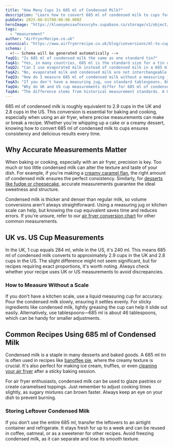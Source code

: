 ```yaml
---
title: "How Many Cups Is 685 ml of Condensed Milk?"
description: "Learn how to convert 685 ml of condensed milk to cups for perfect baking results every time. Includes UK and US measurements."
pubDate: 2025-08-01T00:00:00.000Z
heroImage: "https://klueoymssxwfnxsvcyhv.supabase.co/storage/v1/object/public/Shmucket/how-many-cups-is-685-ml-of-condensed-milk.webp"
tags:
  - "measurement"
author: "AirFryerRecipe.co.uk"
canonical: "https://www.airfryerrecipe.co.uk/blog/conversions/ml-to-cups/how-many-cups-is-685-ml-of-condensed-milk"
schema: |
  <!-- Schema will be generated automatically -->
faqQ1: "Is 685 ml of condensed milk the same as one standard tin?"
faqA1: "Yes, in many countries, 685 ml is the standard size for a tin of condensed milk. It's commonly used in recipes, so you'll often see measurements calling for \"one tin\" or \"one can\" of condensed milk, which typically refers to 685 ml."
faqQ2: "Can I use evaporated milk instead of condensed milk in a 685 ml measurement?"
faqA2: "No, evaporated milk and condensed milk are not interchangeable. Condensed milk is sweetened and much thicker, while evaporated milk is unsweetened and has a lighter consistency. Substituting one for the other will significantly alter the taste and texture of your dish."
faqQ3: "How do I measure 685 ml of condensed milk without a measuring jug?"
faqA3: "If you don't have a measuring jug, use standard tablespoons. 685 ml is roughly 46 tablespoons. Alternatively, use a kitchen scale—685 ml of condensed milk weighs about 800 grams."
faqQ4: "Why do UK and US cup measurements differ for 685 ml of condensed milk?"
faqA4: "The difference stems from historical measurement standards. A UK cup is 284 ml, while a US cup is 240 ml. This means 685 ml converts to slightly different cup measurements depending on which system you're using. Always check your recipe's origin to ensure accuracy."
---
```

<p>685 ml of condensed milk is roughly equivalent to 2.9 cups in the UK and 2.8 cups in the US. This conversion is essential for baking and cooking, especially when using an air fryer, where precise measurements can make or break a recipe. Whether you're whipping up a cake or a creamy dessert, knowing how to convert 685 ml of condensed milk to cups ensures consistency and delicious results every time.</p>  

<h2>Why Accurate Measurements Matter</h2>  
<p>When baking or cooking, especially with an air fryer, precision is key. Too much or too little condensed milk can alter the texture and taste of your dish. For example, if you're making a <a href=https://www.airfryerrecipe.co.uk/recipes>creamy caramel flan</a>, the right amount of condensed milk ensures the perfect consistency. Similarly, for <a href=https://www.airfryerrecipe.co.uk/recipe-category/dessert>desserts like fudge or cheesecake</a>, accurate measurements guarantee the ideal sweetness and structure.</p>  

<p>Condensed milk is thicker and denser than regular milk, so volume conversions aren't always straightforward. Using a measuring jug or kitchen scale can help, but knowing the cup equivalent saves time and reduces errors. If you're unsure, refer to our <a href=https://www.airfryerrecipe.co.uk/air-fryer-conversion-chart>air fryer conversion chart</a> for other common measurements.</p>  

<h2>UK vs. US Cup Measurements</h2>  
<p>In the UK, 1 cup equals 284 ml, while in the US, it's 240 ml. This means 685 ml of condensed milk converts to approximately 2.9 cups in the UK and 2.8 cups in the US. The slight difference might not seem significant, but for recipes requiring exact proportions, it's worth noting. Always check whether your recipe uses UK or US measurements to avoid discrepancies.</p>  

<h3>How to Measure Without a Scale</h3>  
<p>If you don't have a kitchen scale, use a liquid measuring cup for accuracy. Pour the condensed milk slowly, ensuring it settles evenly. For sticky ingredients like condensed milk, lightly greasing the cup can help it slide out easily. Alternatively, use tablespoons—685 ml is about 46 tablespoons, which can be handy for smaller adjustments.</p>  

<h2>Common Recipes Using 685 ml of Condensed Milk</h2>  
<p>Condensed milk is a staple in many desserts and baked goods. A 685 ml tin is often used in recipes like <a href=https://www.airfryerrecipe.co.uk/recipe-category/cakes>banoffee pie</a>, where the creamy texture is crucial. It's also perfect for making ice cream, truffles, or even <a href=https://www.airfryerrecipe.co.uk/air-fryer-cleaner>cleaning your air fryer</a> after a sticky baking session.</p>  

<p>For air fryer enthusiasts, condensed milk can be used to glaze pastries or create caramelised toppings. Just remember to adjust cooking times slightly, as sugary mixtures can brown faster. Always keep an eye on your dish to prevent burning.</p>  

<h3>Storing Leftover Condensed Milk</h3>  
<p>If you don't use the entire 685 ml, transfer the leftovers to an airtight container and refrigerate. It stays fresh for up to a week and can be reused in coffee, oatmeal, or as a sweetener for other recipes. Avoid freezing condensed milk, as it can separate and lose its smooth texture.</p>
